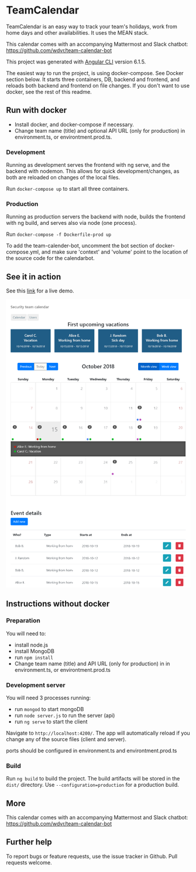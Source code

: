 # TeamCalendar

TeamCalendar is an easy way to track your team's holidays, work from home days and other availabilities. It uses the MEAN stack.

This calendar comes with an accompanying Mattermost and Slack chatbot: https://github.com/wdvr/team-calendar-bot

This project was generated with [Angular CLI](https://github.com/angular/angular-cli) version 6.1.5.

The easiest way to run the project, is using docker-compose. See Docker section below. It starts three containers, DB, backend and frontend, and reloads both backend and frontend on file changes. If you don't want to use docker, see the rest of this readme.

## Run with docker

- Install docker, and docker-compose if necessary.
- Change team name (title) and optional API URL (only for production) in environment.ts, or environtment.prod.ts.

### Development

Running as development serves the frontend with ng serve, and the backend with nodemon. This allows for quick development/changes, as both are reloaded on changes of the local files.

Run `docker-compose up` to start all three containers.

### Production

Running as production servers the backend with node, builds the frontend with ng build, and serves also via node (one process).

Run `docker-compose -f Dockerfile-prod up`

To add the team-calender-bot, uncomment the bot section of docker-compose.yml, and make sure 'context' and 'volume' point to the location of the source code for the calendarbot.

## See it in action

See this [link](http://team-calendar.ballooninc.be/calendar) for a live demo.

![This is how it looks like](team-calendar-screenshot.png)

## Instructions without docker

### Preparation

You will need to:

- install node.js
- install MongoDB
- run `npm install`
- Change team name (title) and API URL (only for production) in in environment.ts, or environtment.prod.ts

### Development server

You will need 3 processes running:

- run `mongod` to start mongoDB
- run `node server.js` to run the server (api)
- run `ng serve` to start the client

Navigate to `http://localhost:4200/`. The app will automatically reload if you change any of the source files (client and server).

ports should be configured in environment.ts and environtment.prod.ts

### Build

Run `ng build` to build the project. The build artifacts will be stored in the `dist/` directory. Use  `--configuration=production` for a production build.

## More

This calendar comes with an accompanying Mattermost and Slack chatbot: https://github.com/wdvr/team-calendar-bot

## Further help

To report bugs or feature requests, use the issue tracker in Github. Pull requests welcome.
